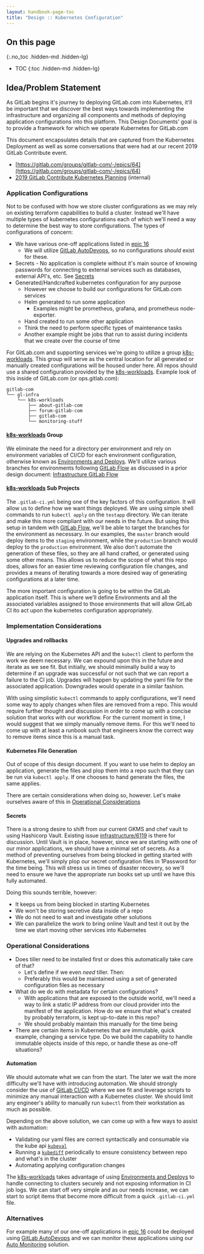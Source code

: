 ```yaml
---
layout: handbook-page-toc
title: "Design :: Kubernetes Configuration"
---
```


## On this page
{:.no_toc .hidden-md .hidden-lg}

- TOC
{:toc .hidden-md .hidden-lg}

## Idea/Problem Statement

As GitLab begins it's journey to deploying GitLab.com into Kubernetes, it'll be
important that we discover the best ways towards implementing the infrastructure
and organizing all components and methods of deploying application
configurations into this platform.  This Design Documents' goal is to provide a
framework for which we operate Kubernetes for GitLab.com

This document encapsulates details that are captured from the Kubernetes
Deployment as well as some conversations that were had at our recent 2019 GitLab
Contribute event.
* [https://gitlab.com/groups/gitlab-com/-/epics/64](https://gitlab.com/groups/gitlab-com/-/epics/64)
* [2019 GitLab Contribute Kubernetes Planning](https://docs.google.com/document/d/1N6vb0IbK3M5w2zUteyJ6c6yPu6rUBTXYQni2B5Je_k4/edit)
  (internal)

### Application Configurations

Not to be confused with how we store cluster configurations as we may rely on
existing terraform capabilities to build a cluster.  Instead we'll have multiple
types of kubernetes configurations each of which we'll need a way to determine
the best way to store configurations.  The types of configurations of concern:
  * We have various one-off applications listed in [epic 16]
    * We will utilize [GitLab AutoDevops], so no configurations _should_ exist
      for these.
  * Secrets - No application is complete without it's main source of knowing
    passwords for connecting to external services such as databases, external
    API's, etc.  See [Secrets](./#secrets)
  * Generated/Handcrafted kubernetes configuration for any purpose
    * However we choose to build our configurations for GitLab.com services
    * Helm generated to run some application
      * Examples might be prometheus, grafana, and prometheus node-exporter.
    * Hand created to run some other application
    * Think the need to perform specific types of maintenance tasks
    * Another example might be jobs that run to assist during incidents that we
      create over the course of time

For GitLab.com and supporting services we're going to utilize a group
[k8s-workloads].  This group will serve as the central location for all
generated or manually created configurations will be housed under here.  All
repos should use a shared configuration provided by the [k8s-workloads].
Example look of this inside of GitLab.com (or ops.gitlab.com):

```
gitlab-com
└── gl-infra
    └── k8s-workloads
        ├── about-gitlab-com
        ├── forum-gitlab-com
        ├── gitlab-com
        └── monitoring-stuff
```

#### [k8s-workloads] Group

We eliminate the need for a directory per environment and rely on environment
variables of CI/CD for each environment configuration, otherwise known as
[Environments and Deploys].  We'll utilize various branches for environments
following [GitLab Flow] as discussed in a prior design document: [Infrastructure
GitLab Flow]

#### [k8s-workloads] Sub Projects

The `.gitlab-ci.yml` being one of the key factors of this configuration.  It
will allow us to define how we want things deployed.  We are using simple shell
commands to run `kubectl apply` on the `testapp` directory.  We can iterate and
make this more compliant with our needs in the future.  But using this setup in
tandem with [GitLab Flow], we'll be able to target the branches for the
environment as necessary. In our examples, the `master` branch would deploy
items to the `staging` environment, while the `production` branch would deploy
to the `production` environment.  We also don't automate the generation of these
files, so they are all hand crafted, or generated using some other means.  This
allows us to reduce the scope of what this repo does, allows for an easier
time reviewing configuration file changes, and provides a means of iterating
towards a more desired way of generating configurations at a later time.

The more important configuration is going to be within the GitLab application
itself.  This is where we'll define Environments and all the associated
variables assigned to those environments that will allow GitLab CI ito act upon
the kubernetes configuration appropriately.

### Implementation Considerations
#### Upgrades and rollbacks

We are relying on the Kubernetes API and the `kubectl` client to perform the work
we deem necessary.  We can expound upon this in the future and iterate as we see
fit.  But initially, we should minimally build a way to determine if an upgrade
was successful or not such that we can report a failure to the CI job.  Upgrades
will happen by updating the yaml file for the associated application.
Downgrades would operate in a similar fashion.

With using simplistic `kubectl` commands to apply configurations, we'll need
some way to apply changes when files are removed from a repo.  This would
require further thought and discussion in order to come up with a concise
solution that works with our workflow.  For the current moment in time, I would
suggest that we simply manually remove items.  For this we'll need to come up
with at least a runbook such that engineers know the correct way to remove items
since this is a manual task.

#### Kubernetes File Generation

Out of scope of this design document.  If you want to use helm to deploy an
application, generate the files and plop them into a repo such that they can be
run via `kubectl apply`.  If one chooses to hand generate the files, the same
applies.

There are certain considerations when doing so, however. Let's make ourselves
aware of this in [Operational Considerations](./#operational-considerations)

#### Secrets

There is a strong desire to shift from our current GKMS and chef vault to using
Hashicorp Vault.  Existing issue [infrastructure/6119] is there for discussion.
Until Vault is in place, however, since we are starting with one of our minor
applications, we should have a minimal set of secrets.  As a method of
preventing ourselves from being blocked in getting started with Kubernetes,
we'll simply plop our secret configuration files in 1Password for the time
being.  This will stress us in times of disaster recovery, so we'll need to
ensure we have the appropriate run books set up until we have this fully
automated.

Doing this sounds terrible, however:
* It keeps us from being blocked in starting Kubernetes
* We won't be storing secretive data inside of a repo
* We do not need to wait and investigate other solutions
* We can parallelize the work to bring online Vault and test it out by the time
  we start moving other services into Kubernetes

### Operational Considerations

* Does tiller need to be installed first or does this automatically take care of
  that?
  * Let's define if we even _need_ tiller.  Then:
  * Preferably this would be maintained using a set of generated configuration
    files as necessary
* What do we do with metadata for certain configurations?
  * With applications that are exposed to the outside world, we'll need a way to
    link a static IP address from our cloud provider into the manifest of the
    application.  How do we ensure that what's created by probably terraform, is
    kept up-to-date in this repo?
  * We should probably maintain this manually for the time being
* There are certain items in Kubernetes that are immutable, quick example,
  changing a service type.  Do we build the capability to handle immutable
  objects inside of this repo, or handle these as one-off situations?

#### Automation

We should automate what we can from the start.  The later we wait the more
difficulty we'll have with introducing automation.  We should strongly consider
the use of [GitLab CI/CD] where we see fit and leverage scripts to minimize any
manual interaction with a Kubernetes cluster.  We should limit any engineer's
ability to manually run `kubectl` from their workstation as much as possible.

Depending on the above solution, we can come up with a few ways to assist with
automation:
  * Validating our yaml files are correct syntactically and consumable via the
    kube api [`kubeval`]
  * Running a [`kubediff`] periodically to ensure consistency between repo and
    what's in the cluster
  * Automating applying configuration changes

The [k8s-workloads] takes advantage of using [Environments and Deploys] to handle
connecting to clusters securely and not exposing information in CI job logs.  We
can start off very simple and as our needs increase, we can start to script
items that become more difficult from a quick `.gitlab-ci.yml` file.

### Alternatives

For example many of our one-off applications in [epic 16] could be deployed
using [GitLab AutoDevops] and we can monitor these applications using our [Auto
Monitoring] solution.

[k8s-workloads]: https://ops.gitlab.net/gitlab-com/gl-infra/k8s-workloads
[epic 16]: https://gitlab.com/groups/gitlab-com/gl-infra/-/epics/16
[GitLab AutoDevops]: https://docs.gitlab.com/ee/topics/autodevops/
[GitLab CI/CD]: https://docs.gitlab.com/ee/ci/README.html
[GitLab cloud native Helm Chart]: https://docs.gitlab.com/charts/
[transcrypt]: https://github.com/elasticdog/transcrypt
[gl-infra/infrastructure/issue5337]: https://gitlab.com/gitlab-com/gl-infra/infrastructure/issues/5337
[gl-infra/kubernetes-poc]: https://gitlab.com/gitlab-com/gl-infra/kubernetes-poc/tree/21d145e6a877552d7c8110a3ad279d433a9ab3c3
[sops]: https://github.com/mozilla/sops
[GKMS]: https://github.com/mozilla/sops#encrypting-using-gcp-kms
[Infrastructure GitLab Flow]: /handbook/engineering/infrastructure/design/git-workflow/
[`kubediff`]: https://github.com/weaveworks/kubediff
[`kubeval`]: https://github.com/instrumenta/kubeval
[Auto Monitoring]: https://docs.gitlab.com/ee/topics/autodevops/#auto-monitoring
[Environments and Deploys]: https://docs.gitlab.com/ee/ci/environments.html
[existing service catalog]: https://gitlab.com/gitlab-com/gl-infra/service-catalog-app
[GitLab Flow]: https://docs.gitlab.com/ee/workflow/gitlab_flow.html#environment-branches-with-gitlab-flow
[infrastructure/6119]: https://gitlab.com/gitlab-com/gl-infra/infrastructure/issues/6119
[Contribute Planning]: https://docs.google.com/document/d/1N6vb0IbK3M5w2zUteyJ6c6yPu6rUBTXYQni2B5Je_k4/edit
